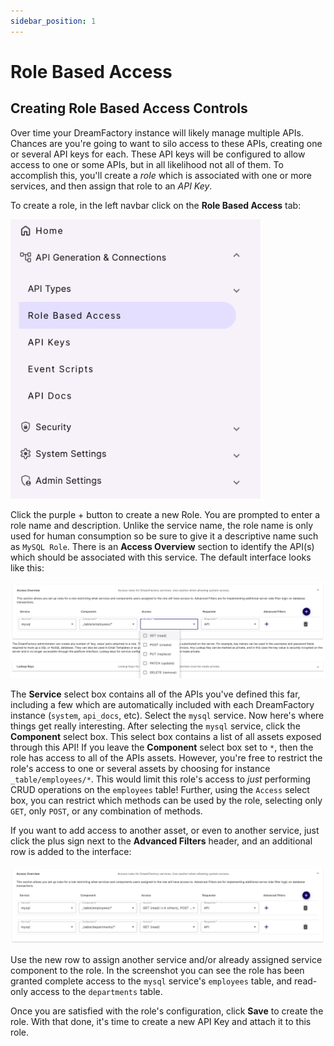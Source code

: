 ```yaml
---
sidebar_position: 1
---
```


# Role Based Access

## Creating Role Based Access Controls

Over time your DreamFactory instance will likely manage multiple APIs. Chances are you're going to want to silo access to these APIs, creating one or several API keys for each. These API keys will be configured to allow access to one or some APIs, but in all likelihood not all of them. To accomplish this, you'll create a *role* which is associated with one or more services, and then assign that role to an *API Key*.

To create a role, in the left navbar click on the **Role Based Access** tab:

<img src="/img/database-backed-api/role-navbar.png" width="400" alt="Creating a Role for your DreamFactory API" />

Click the purple + button to create a new Role. You are prompted to enter a role name and description. Unlike the service name, the role name is only used for human consumption so be sure to give it a descriptive name such as `MySQL Role`. There is an **Access Overview** section to identify the API(s) which should be associated with this service. The default interface looks like this:

<img src="/img/database-backed-api/role-access-overview.png" width="800" alt="Name your Role" />

The **Service** select box contains all of the APIs you've defined this far, including a few which are automatically included with each DreamFactory instance (`system`, `api_docs`, etc). Select the `mysql` service. Now here's where things get really interesting. After selecting the `mysql` service, click the **Component** select box. This select box contains a list of all assets exposed through this API! If you leave the **Component** select box set to `*`, then the role has access to all of the APIs assets. However, you're free to restrict the role's access to one or several assets by choosing for instance `_table/employees/*`. This would limit this role's access to *just* performing CRUD operations on the `employees` table! Further, using the `Access` select box, you can restrict which methods can be used by the role, selecting only `GET`, only `POST`, or any combination of methods.

If you want to add access to another asset, or even to another service, just click the plus sign next to the **Advanced Filters** header, and an additional row is added to the interface:

<img src="/img/database-backed-api/mysql-role-access.png" width="800" alt="Assign a Service to the Created Role" />

Use the new row to assign another service and/or already assigned service component to the role. In the screenshot you can see the role has been granted complete access to the `mysql` service's `employees` table, and read-only access to the `departments` table.

Once you are satisfied with the role's configuration, click **Save** to create the role. With that done, it's time to create a new API Key and attach it to this role.